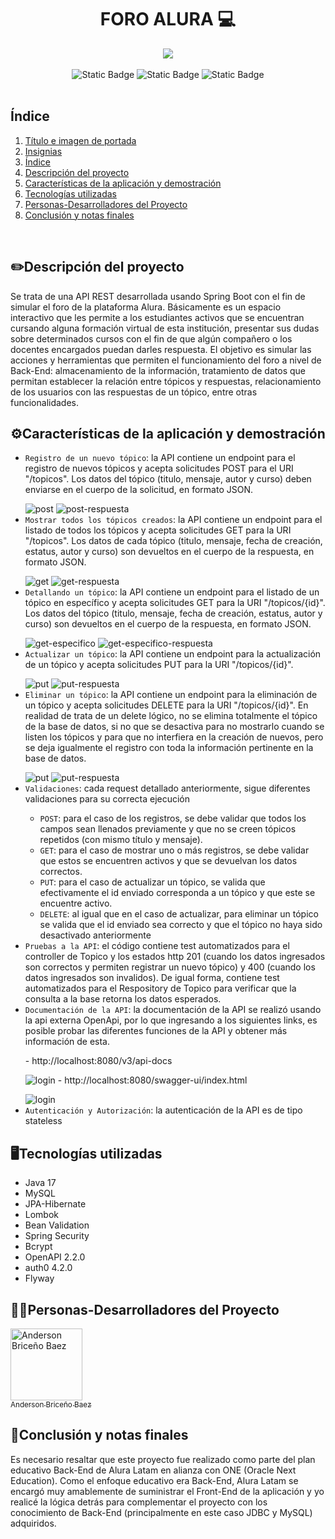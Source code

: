 <h1 align="center" id="titulo-e-imagen-de-portada"> FORO ALURA 💻</h1>

<div align="center" id="titulo-e-imagen-de-portada">
        <img src="https://github.com/abriceno221/Foro-de-Alura/assets/132310492/bbb347ba-edd5-4d23-84c2-d4d26d092ea8">
</div>
<br>

<div align = "center" id="insignias">
    <span style="display: inline-block;">
        <img alt="Static Badge" src="https://img.shields.io/badge/relase%20date-november2023-green">
        <img alt="Static Badge" src="https://img.shields.io/badge/JavaSE17-purple">
        <img alt="Static Badge" src="https://img.shields.io/badge/status-finished-red">     
    </span>
</div>

<br>

<h2 id="indice">Índice</h2>

<ol>
    <li><a href="#titulo-e-imagen-de-portada">Título e imagen de portada</a></li>
    <li><a href="#insignias">Insignias</a></li>
    <li><a href="#indice">Índice</a></li>
    <li><a href="#descripcion-del-proyecto">Descripción del proyecto</a></li>
    <li><a href="#caracteristicas-de-la-aplicacion-y-demostracion">Características de la aplicación y demostración</a></li>
    <li><a href="#tecnologias-utilizadas">Tecnologías utilizadas</a></li>
    <li><a href="#personas-desarrolladores-del-proyecto">Personas-Desarrolladores del Proyecto</a></li>
    <li><a href="#conclusion-y-notas-finales">Conclusión y notas finales</a></li>
</ol>

<br>
<h2 id="descripcion-del-proyecto">✏️Descripción del proyecto</h2>
Se trata de una API REST desarrollada usando Spring Boot con el fin de simular el foro de la plataforma Alura. Básicamente es un espacio interactivo que les permite a los estudiantes activos que 
se encuentran cursando alguna formación virtual de esta institución, presentar sus dudas sobre determinados cursos con el fin de que algún compañero o los docentes encargados puedan 
darles respuesta. El objetivo es simular las acciones y herramientas que permiten el funcionamiento del foro a nivel de Back-End: almacenamiento de la información, tratamiento de 
datos que permitan establecer la relación entre tópicos y respuestas, relacionamiento de los usuarios con las respuestas de un tópico, entre otras funcionalidades.

<h2 id="caracteristicas-de-la-aplicacion-y-demostracion">⚙️Características de la aplicación y demostración</h2>
<ul>
    <li><code>Registro de un nuevo tópico</code>: la API contiene un endpoint para el registro de nuevos tópicos y acepta solicitudes POST para el URI "/topicos".
      Los datos del tópico (titulo, mensaje, autor y curso) deben enviarse en el cuerpo de la solicitud, en formato JSON.
      <p></p>
      <img alt="post" src="https://github.com/abriceno221/Foro-de-Alura/assets/132310492/813deec4-9099-4402-974a-1baa13efcb53">
        <img alt="post-respuesta" src="https://github.com/abriceno221/Foro-de-Alura/assets/132310492/b2f935bd-19b8-4feb-bb08-918f7b715050">
    </li>
    <li><code>Mostrar todos los tópicos creados</code>: la API contiene un endpoint para el listado de todos los tópicos y acepta solicitudes GET para la URI "/topicos".
      Los datos de cada tópico (titulo, mensaje, fecha de creación, estatus, autor y curso) son devueltos en el cuerpo de la respuesta, en formato JSON.
      <p></p>
      <img alt="get" src="https://github.com/abriceno221/Foro-de-Alura/assets/132310492/81b275d8-c938-4bcc-bd37-ca45e02b41c9">
        <img alt="get-respuesta" src="https://github.com/abriceno221/Foro-de-Alura/assets/132310492/73c8b142-2223-4ef0-9b9e-068118a789f6">
    </li>
    <li><code>Detallando un tópico</code>: la API contiene un endpoint para el listado de un tópico en específico y acepta solicitudes GET para la URI "/topicos/{id}".
      Los datos del tópico (titulo, mensaje, fecha de creación, estatus, autor y curso) son devueltos en el cuerpo de la respuesta, en formato JSON.
      <p></p>
      <img alt="get-especifico" src="https://github.com/abriceno221/Foro-de-Alura/assets/132310492/a4952c24-babc-4f43-876e-2940ecc0d870">
      <img alt="get-especifico-respuesta" src="https://github.com/abriceno221/Foro-de-Alura/assets/132310492/763275c9-44f8-43ef-b616-e7864435f77f"> 
    </li>
    <li><code>Actualizar un tópico</code>: la API contiene un endpoint para la actualización de un tópico y acepta solicitudes PUT para la URI "/topicos/{id}".
      <p></p>
      <img alt="put" src="https://github.com/abriceno221/Foro-de-Alura/assets/132310492/2af94cdd-0a61-4cbc-be6d-17638b9667c6">
      <img alt="put-respuesta" src="https://github.com/abriceno221/Foro-de-Alura/assets/132310492/4930e2d9-d573-40cd-8f04-08a9583f09cb">
    </li>
    <li><code>Eliminar un tópico</code>: la API contiene un endpoint para la eliminación de un tópico y acepta solicitudes DELETE para la URI "/topicos/{id}". En realidad de trata de un delete lógico, no se
      elimina totalmente el tópico de la base de datos, si no que se desactiva para no mostrarlo cuando se listen los tópicos y para que no interfiera en la creación de nuevos, pero se deja igualmente el registro 
      con toda la información pertinente en la base de datos.
      <p></p>
      <img alt="put" src="https://github.com/abriceno221/Foro-de-Alura/assets/132310492/7a19a59b-4b3b-42a1-90c6-b5bcfb1d79de">
      <img alt="put-respuesta" src="https://github.com/abriceno221/Foro-de-Alura/assets/132310492/ecb77331-e753-4bf8-88ad-333b31f39128">
    </li>
    <li><code>Validaciones</code>: cada request detallado anteriormente, sigue diferentes validaciones para su correcta ejecución
      <p></p>
      <ul>
        <li><code>POST</code>: para el caso de los registros, se debe validar que todos los campos sean llenados previamente y que no se creen tópicos repetidos (con mismo título y mensaje).</li>
        <li><code>GET</code>: para el caso de mostrar uno o más registros, se debe validar que estos se encuentren activos y que se devuelvan los datos correctos.</li>
        <li><code>PUT</code>: para el caso de actualizar un tópico, se valida que efectivamente el id enviado corresponda a un tópico y que este se encuentre activo.</li>
        <li><code>DELETE</code>: al igual que en el caso de actualizar, para eliminar un tópico se valida que el id enviado sea correcto y que el tópico no haya sido desactivado anteriormente</li>
      </ul>
    </li>
    <li><code>Pruebas a la API</code>: el código contiene test automatizados para el controller de Topico y los estados http 201 (cuando los datos ingresados son correctos y permiten registrar un nuevo tópico) y 400 (cuando los datos ingresados son invalidos). De igual forma, contiene test automatizados para el Respository de Topico para verificar que la consulta a la base retorna los datos esperados.
    </li>
<li><code>Documentación de la API</code>: la documentación de la API se realizó usando la api externa OpenApi, por lo que ingresando a los siguientes links, es posible probar las diferentes funciones de la API 
        y obtener más información de esta.
      <p></p>
        - http://localhost:8080/v3/api-docs
        <p></p>
        <img alt="login" src="https://github.com/abriceno221/Foro-de-Alura/assets/132310492/934ceafd-758d-44a4-bc13-3ab98b83583a">
        - http://localhost:8080/swagger-ui/index.html
        <p></p>
      <img alt="login" src="https://github.com/abriceno221/Foro-de-Alura/assets/132310492/9b29bb2e-15fe-476b-91db-fdde4691634f">
    </li>
    <li><code>Autenticación y Autorización</code>: la autenticación de la API es de tipo stateless
    </li>
</ul>

<h2 id="tecnologias-utilizadas">🖥️Tecnologías utilizadas</h2>
<ul>
    <li>Java 17</li>
    <li>MySQL</li>
    <li>JPA-Hibernate</li>
    <li>Lombok</li>
    <li>Bean Validation</li>
    <li>Spring Security</li>
    <li>Bcrypt</li>
    <li>OpenAPI 2.2.0</li>
    <li>auth0 4.2.0</li>
    <li>Flyway</li>
</ul>
  
<h2 id="personas-desarrolladores-del-proyecto">🧑‍💻Personas-Desarrolladores del Proyecto</h2>
<a href="https://github.com/abriceno221">
  <img src="https://github.com/abriceno221/Conversor/assets/132310492/49dac16e-fb44-4779-bff7-05ac8593aee4" width="115" alt="Anderson Briceño Baez">
  <br>
  <sub>Anderson Briceño Baez</sub>
</a>

<h2 id="conclusion-y-notas-finales">📜Conclusión y notas finales</h2>
Es necesario resaltar que este proyecto fue realizado como parte del plan educativo Back-End de Alura Latam en alianza con ONE (Oracle Next Education). Como el enfoque educativo era Back-End, Alura Latam
se encargó muy amablemente de suministrar el Front-End de la aplicación y yo realicé la lógica detrás para complementar el proyecto con los conocimiento de Back-End (principalmente en este caso JDBC y MySQL) adquiridos.
